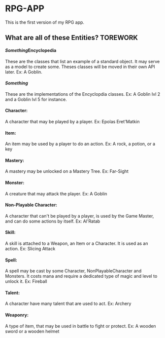 # RPG-APP

This is the first version of my RPG app.



## What are all of these Entities? TOREWORK

#### *Something*Encyclopedia
These are the classes that list an example of a standard object. It may serve as a model to create some. Theses classes will be moved in their own API later.
Ex: A Goblin.

#### *Something*
These are the implementations of the Encyclopdia classes.
Ex: A Goblin lvl 2 and a Goblin lvl 5 for instance.

#### Character:
A character that may be played by a player.
Ex: Epolas Eret'Matkin

#### Item:
An item may be used by a player to do an action.
Ex: A rock, a potion, or a key

#### Mastery:
A mastery may be unlocked on a Mastery Tree.
Ex: Far-Sight

#### Monster:
A creature that may attack the player.
Ex: A Goblin

#### Non-Playable Character:
A character that can't be played by a player, is used by the Game Master, and can do some actions by itself.
Ex: Al'Ratab

#### Skill:
A skill is attached to a Weapon, an Item or a Character. It is used as an action.
Ex: Slicing Attack

#### Spell:
A spell may be cast by some Character, NonPlayableCharacter and Monsters. It costs mana and require a dedicated type of magic and level to unlock it.
Ex: Fireball

#### Talent:
A character have many talent that are used to act.
Ex: Archery

#### Weaponry:
A type of item, that may be used in battle to fight or protect.
Ex: A wooden sword or a wooden helmet
